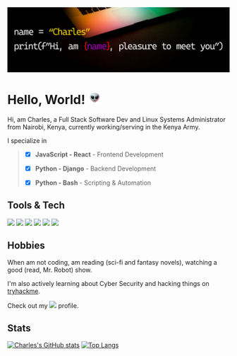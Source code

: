 <img src="./github_header.png">

# Hello, World! <img src="alien.gif" width="30px">

Hi, am Charles, a Full Stack Software Dev and Linux Systems Administrator from Nairobi, Kenya, currently working/serving in the Kenya Army.

I specialize in
>
>- [X] **JavaScript - React** - Frontend Development
>
>- [X] **Python - Django** - Backend Development
>
>- [X] **Python - Bash** - Scripting & Automation

## Tools & Tech

![](https://img.shields.io/badge/OS-Linux-informational?style=flat&logo=linux&logoColor=white&color=800020)
![](https://img.shields.io/badge/Code-Python-informational?style=flat&logo=python&logoColor=white&color=800020)
![](https://img.shields.io/badge/Code-Django-informational?style=flat&logo=django&logoColor=white&color=800020)
![](https://img.shields.io/badge/Code-JavaScript-informational?style=flat&logo=javascript&logoColor=white&color=800020)
![](https://img.shields.io/badge/Code-React-informational?style=flat&logo=react&logoColor=white&color=800020)
![](https://img.shields.io/badge/Shell-Bash-informational?style=flat&logo=gnu-bash&logoColor=white&color=800020)
<!-- ![](https://img.shields.io/badge/Tools-PostgreSQL-informational?style=flat&logo=postgresql&logoColor=white&color=800020)
![](https://img.shields.io/badge/Tools-Docker-informational?style=flat&logo=docker&logoColor=white&color=800020) -->

## Hobbies
When am not coding, am reading (sci-fi and fantasy novels), watching a good (read, Mr. Robot) show.

I'm also actively learning about Cyber Security and hacking things on [tryhackme](https://tryhackme.com/). 

Check out my [![](https://img.shields.io/badge/thm-tryhackme-informational?style=flat&logo=gnu-bash&logoColor=white&color=800020)](https://tryhackme.com/p/ghostFace) profile.

## Stats

[![Charles's GitHub stats](https://github-readme-stats.vercel.app/api?username=mashm3ll0w&count_private=true&show_icons=true&theme=maroongold&include_all_commits=true)](https://github.com/anuraghazra/github-readme-stats)
[![Top Langs](https://github-readme-stats.vercel.app/api/top-langs/?username=mashm3ll0w&layout=compact&theme=maroongold&langs_count=5)](https://github.com/anuraghazra/github-readme-stats)
